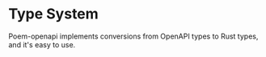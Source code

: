 # Type System


Poem-openapi implements conversions from OpenAPI types to Rust types, and it's easy to use.

